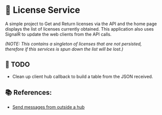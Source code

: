 ﻿# 🔑 License Service

A simple project to Get and Return licenses via the API and the home page displays the list of licenses currently obtained.
This application also uses SignalR to update the web clients from the API calls.

*(NOTE: This contains a singleton of licenses that are not persisted, therefore if this services is spun down the list will be lost.)*

## 📝 TODO

* Clean up client hub callback to build a table from the JSON received.

## 📚 References:

* [Send messages from outside a hub](https://docs.microsoft.com/en-us/aspnet/core/signalr/hubcontext?view=aspnetcore-5.0)